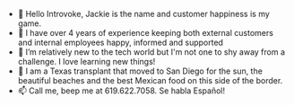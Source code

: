 - 👋 Hello Introvoke, Jackie is the name and customer happiness is my game.
- 👀 I have over 4 years of experience keeping both external customers and internal employees happy, informed and supported
- 🌱 I’m relatively new to the tech world but I'm not one to shy away from a challenge. I love learning new things!
- 💞️ I am a Texas transplant that moved to San Diego for the sun, the beautiful beaches and the best Mexican food on this side of the border. 
- 📫 Call me, beep me at 619.622.7058. Se habla Español! 

<!---
jackiedear/jackiedear is a ✨ special ✨ repository because its `README.md` (this file) appears on your GitHub profile.
You can click the Preview link to take a look at your changes.
--->
